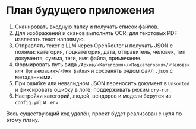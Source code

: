 # План будущего приложения

1. Сканировать входную папку и получать список файлов.
2. Для изображений и сканов выполнять OCR; для текстовых PDF извлекать текст напрямую.
3. Отправлять текст в LLM через OpenRouter и получать JSON с полями: категория, подкатегория, дата, отправитель, человек, тип документа, сумма, теги, имя файла, примечание.
4. Формировать путь вида `/Архив/<Категория>/<Подкатегория>/<Человек или Организация>/<Имя файла>` и сохранять рядом файл `.json` с метаданными.
5. При ошибке или невалидном JSON переносить документ в `Unsorted` и фиксировать ошибку в логе; поддерживать режим `dry-run`.
6. Настройки категорий, людей, вендоров и модели берутся из `config.yml` и `.env`.

Весь существующий код удалён; проект будет реализован с нуля по этому плану.
